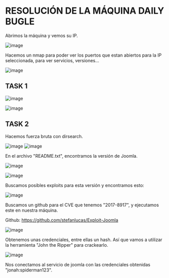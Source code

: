 # RESOLUCIÓN DE LA MÁQUINA DAILY BUGLE

Abrimos la máquina y vemos su IP.

![image](https://github.com/user-attachments/assets/895258e1-c5f2-4f9e-b62c-3df56fb39c9c)

Hacemos un nmap para poder ver los puertos que estan abiertos para la IP seleccionada, para ver servicios, versiones...

![image](https://github.com/user-attachments/assets/7340ec53-adc7-43a1-aadb-140617bc122e)

## TASK 1

![image](https://github.com/user-attachments/assets/9ae140e3-6871-4fea-b33e-897a29b705eb)

![image](https://github.com/user-attachments/assets/8378a8e5-d690-4d9c-9f5c-eee36d1ee75d)

## TASK 2

Hacemos fuerza bruta con dirsearch.

![image](https://github.com/user-attachments/assets/2c07f642-2423-47e2-9aaa-89a5801f5773)
![image](https://github.com/user-attachments/assets/587a2f0a-8395-4cb0-a57f-275cb45b56f1)

En el archivo "README.txt", encontramos la versión de Joomla.

![image](https://github.com/user-attachments/assets/84a22c1e-846a-48fe-879d-687fd4ea3b67)

![image](https://github.com/user-attachments/assets/792b4b53-a36b-4b46-b9c9-33909a956140)

Buscamos posibles exploits para esta versión y encontramos esto: 

![image](https://github.com/user-attachments/assets/f3dae326-2926-43bf-a45d-26aaebac38d5)

Buscamos un github para el CVE que tenemos "2017-8917", y ejecutamos este en nuestra máquina.

Github: https://github.com/stefanlucas/Exploit-Joomla

![image](https://github.com/user-attachments/assets/461f2540-63f3-4ebe-988f-37963fed0d16)

Obtenemos unas credenciales, entre ellas un hash. Así que vamos a utilizar la herramienta "John the Ripper" para crackearlo.

![image](https://github.com/user-attachments/assets/fa78b20e-bd31-4fcb-aa67-8b0e3de321ea)

Nos conectamos al servicio de joomla con las credenciales obtenidas "jonah:spiderman123".



